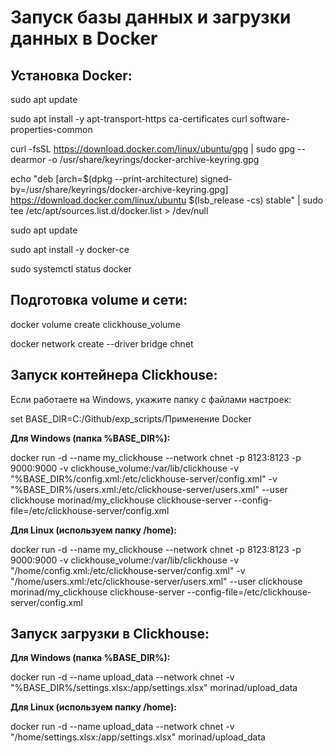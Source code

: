 # Запуск базы данных и загрузки данных в Docker

## Установка Docker:
sudo apt update

sudo apt install -y apt-transport-https ca-certificates curl software-properties-common

curl -fsSL https://download.docker.com/linux/ubuntu/gpg | sudo gpg --dearmor -o /usr/share/keyrings/docker-archive-keyring.gpg

echo "deb [arch=$(dpkg --print-architecture) signed-by=/usr/share/keyrings/docker-archive-keyring.gpg] https://download.docker.com/linux/ubuntu $(lsb_release -cs) stable" | sudo tee /etc/apt/sources.list.d/docker.list > /dev/null

sudo apt update

sudo apt install -y docker-ce

sudo systemctl status docker


## Подготовка volume и сети:
docker volume create clickhouse_volume

docker network create --driver bridge chnet


## Запуск контейнера Clickhouse:
Если работаете на Windows, укажите папку с файлами настроек:

set BASE_DIR=C:/Github/exp_scripts/Применение Docker


**Для Windows (папка %BASE_DIR%):**

docker run -d --name my_clickhouse --network chnet -p 8123:8123 -p 9000:9000 -v clickhouse_volume:/var/lib/clickhouse 
-v "%BASE_DIR%/config.xml:/etc/clickhouse-server/config.xml" -v "%BASE_DIR%/users.xml:/etc/clickhouse-server/users.xml" --user clickhouse morinad/my_clickhouse clickhouse-server --config-file=/etc/clickhouse-server/config.xml


**Для Linux (используем папку /home):**

docker run -d --name my_clickhouse --network chnet -p 8123:8123 -p 9000:9000 -v clickhouse_volume:/var/lib/clickhouse 
-v "/home/config.xml:/etc/clickhouse-server/config.xml" -v "/home/users.xml:/etc/clickhouse-server/users.xml" --user clickhouse morinad/my_clickhouse clickhouse-server --config-file=/etc/clickhouse-server/config.xml


## Запуск загрузки в Clickhouse:
**Для Windows (папка %BASE_DIR%):**

docker run -d --name upload_data --network chnet -v "%BASE_DIR%/settings.xlsx:/app/settings.xlsx" morinad/upload_data


**Для Linux (используем папку /home):**

docker run -d --name upload_data --network chnet -v "/home/settings.xlsx:/app/settings.xlsx" morinad/upload_data
